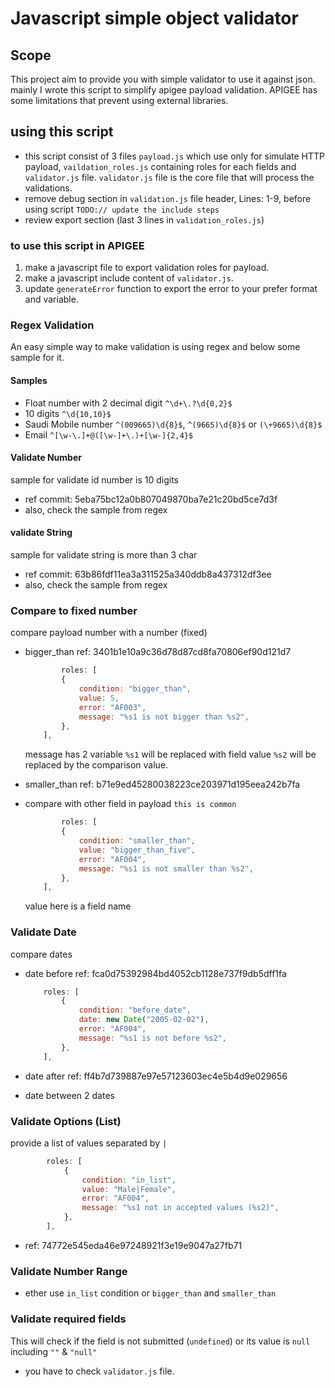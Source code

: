 # Javascript simple object validator

## Scope

This project aim to provide you with simple validator to use it against json. mainly I wrote this script to simplify apigee payload validation. APIGEE has some limitations that prevent using external libraries.

## using this script

-   this script consist of 3 files `payload.js` which use only for simulate HTTP payload, `vaildation_roles.js` containing roles for each fields and `validator.js` file. `validator.js` file is the core file that will process the validations.
-   remove debug section in `validation.js` file header, Lines: 1-9, before using script
    `TODO:// update the include steps`
-   review export section (last 3 lines in `validation_roles.js`)

### to use this script in APIGEE

1. make a javascript file to export validation roles for payload.
1. make a javascript include content of `validator.js`.
1. update `generateError` function to export the error to your prefer format and variable.

### Regex Validation

An easy simple way to make validation is using regex and below some sample for it.

#### Samples

-   Float number with 2 decimal digit `^\d+\.?\d{0,2}$`
-   10 digits `^\d{10,10}$`
-   Saudi Mobile number `^(009665)\d{8}$`, `^(9665)\d{8}$` or `(\+9665)\d{8}$`
-   Email `^[\w-\.]+@([\w-]+\.)+[\w-]{2,4}$`

#### Validate Number

sample for validate id number is 10 digits

-   ref commit: 5eba75bc12a0b807049870ba7e21c20bd5ce7d3f
-   also, check the sample from regex

#### validate String

sample for validate string is more than 3 char

-   ref commit: 63b86fdf11ea3a311525a340ddb8a437312df3ee
-   also, check the sample from regex

### Compare to fixed number

compare payload number with a number (fixed)

-   bigger_than ref: 3401b1e10a9c36d78d87cd8fa70806ef90d121d7

    ```javascript
            roles: [
            {
                condition: "bigger_than",
                value: 5,
                error: "AF003",
                message: "%s1 is not bigger than %s2",
            },
        ],
    ```

    message has 2 variable `%s1` will be replaced with field value `%s2` will be replaced by the comparison value.

-   smaller_than ref: b71e9ed45280038223ce203971d195eea242b7fa
-   compare with other field in payload `this is common`

    ```javascript
            roles: [
            {
                condition: "smaller_than",
                value: "bigger_than_five",
                error: "AF004",
                message: "%s1 is not smaller than %s2",
            },
        ],
    ```

    value here is a field name

### Validate Date

compare dates

-   date before ref: fca0d75392984bd4052cb1128e737f9db5dff1fa

    ```javascript
        roles: [
            {
                condition: "before_date",
                date: new Date("2005-02-02"),
                error: "AF004",
                message: "%s1 is not before %s2",
            },
        ],
    ```

-   date after ref: ff4b7d739887e97e57123603ec4e5b4d9e029656
-   date between 2 dates

### Validate Options (List)

provide a list of values separated by `|`

```javascript
        roles: [
            {
                condition: "in_list",
                value: "Male|Female",
                error: "AF004",
                message: "%s1 not in accepted values (%s2)",
            },
        ],
```

-   ref: 74772e545eda46e97248921f3e19e9047a27fb71

### Validate Number Range

-   ether use `in_list` condition or `bigger_than` and `smaller_than`

### Validate required fields

This will check if the field is not submitted (`undefined`) or its value is `null` including `""` & `"null"`

-   you have to check `validator.js` file.
